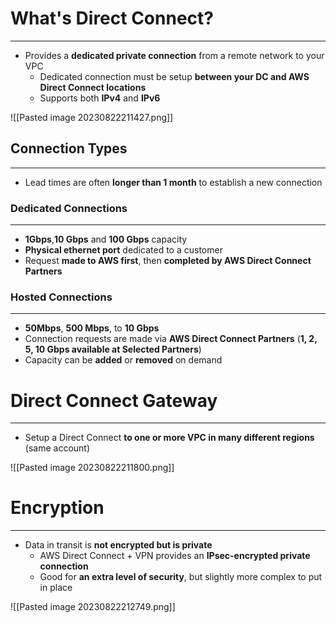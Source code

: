 # What's Direct Connect?
---

* Provides a **dedicated private connection** from a remote network to your VPC
	* Dedicated connection must be setup **between your DC and AWS Direct Connect locations**
	* Supports both **IPv4** and **IPv6**

![[Pasted image 20230822211427.png]]

## Connection Types
---

* Lead times are often **longer than 1 month** to establish a new connection

### Dedicated Connections
---

* **1Gbps**,**10 Gbps** and **100 Gbps** capacity
* **Physical ethernet port** dedicated to a customer
* Request **made to AWS first**, then **completed by AWS Direct Connect Partners**

### Hosted Connections
---

* **50Mbps**, **500 Mbps**, to **10 Gbps**
* Connection requests are made via **AWS Direct Connect Partners** (**1, 2, 5, 10 Gbps available at Selected Partners**)
* Capacity can be **added** or **removed** on demand

# Direct Connect Gateway
---

* Setup a Direct Connect **to one or more VPC in many different regions** (same account)

![[Pasted image 20230822211800.png]]

# Encryption
---

* Data in transit is **not encrypted but is private**
	* AWS Direct Connect + VPN provides an **IPsec-encrypted private connection**
	* Good for **an extra level of security**, but slightly more complex to put in place

![[Pasted image 20230822212749.png]]